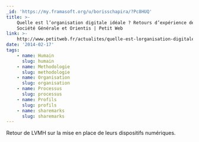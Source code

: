 ```yaml
---
_id: 'https://my.framasoft.org/u/borisschapira/?Pc8HUQ'
title: >-
    Quelle est l’organisation digitale idéale ? Retours d’expérience de LVMH,
    Société Générale et Orientis | Petit Web
link: >-
    http://www.petitweb.fr/actualites/quelle-est-lorganisation-digitale-ideale-retours-dexperience-de-lvmh-societe-generale-et-orientis/
date: '2014-02-17'
tags:
    - name: Humain
      slug: humain
    - name: Methodologie
      slug: methodologie
    - name: Organisation
      slug: organisation
    - name: Processus
      slug: processus
    - name: Profils
      slug: profils
    - name: sharemarks
      slug: sharemarks
---
```


<div class="markdown"><p>Retour de LVMH sur la mise en place de leurs dispositifs numériques.
</p></div>
